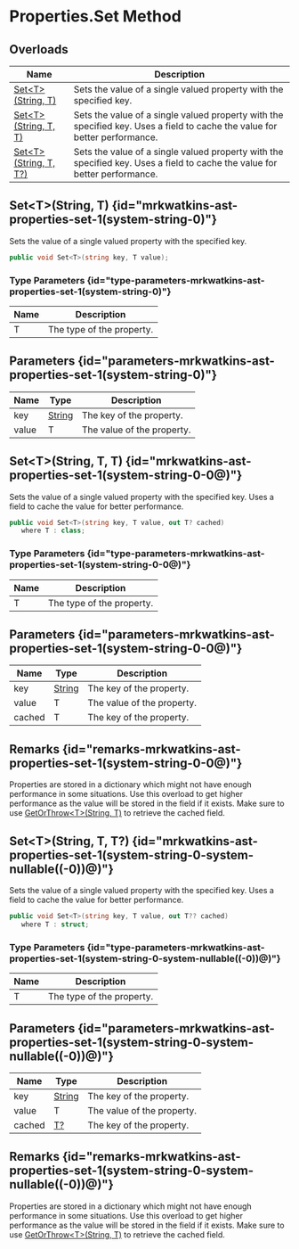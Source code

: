 # Properties.Set Method
## Overloads

| Name | Description |
| ---- | ----------- |
| [Set&lt;T&gt;(String, T)](MrKWatkins.Ast.Properties.Set.md#mrkwatkins-ast-properties-set-1(system-string-0)) | Sets the value of a single valued property with the specified key. |
| [Set&lt;T&gt;(String, T, T)](MrKWatkins.Ast.Properties.Set.md#mrkwatkins-ast-properties-set-1(system-string-0-0@)) | Sets the value of a single valued property with the specified key. Uses a field to cache the value for better performance. |
| [Set&lt;T&gt;(String, T, T?)](MrKWatkins.Ast.Properties.Set.md#mrkwatkins-ast-properties-set-1(system-string-0-system-nullable((-0))@)) | Sets the value of a single valued property with the specified key. Uses a field to cache the value for better performance. |

## Set&lt;T&gt;(String, T) {id="mrkwatkins-ast-properties-set-1(system-string-0)"}

Sets the value of a single valued property with the specified key.

```c#
public void Set<T>(string key, T value);
```

### Type Parameters {id="type-parameters-mrkwatkins-ast-properties-set-1(system-string-0)"}

| Name | Description |
| ---- | ----------- |
| T | The type of the property. |

## Parameters {id="parameters-mrkwatkins-ast-properties-set-1(system-string-0)"}

| Name | Type | Description |
| ---- | ---- | ----------- |
| key | [String](https://learn.microsoft.com/en-gb/dotnet/api/System.String) | The key of the property. |
| value | T | The value of the property. |

## Set&lt;T&gt;(String, T, T) {id="mrkwatkins-ast-properties-set-1(system-string-0-0@)"}

Sets the value of a single valued property with the specified key. Uses a field to cache the value for better performance.

```c#
public void Set<T>(string key, T value, out T? cached)
   where T : class;
```

### Type Parameters {id="type-parameters-mrkwatkins-ast-properties-set-1(system-string-0-0@)"}

| Name | Description |
| ---- | ----------- |
| T | The type of the property. |

## Parameters {id="parameters-mrkwatkins-ast-properties-set-1(system-string-0-0@)"}

| Name | Type | Description |
| ---- | ---- | ----------- |
| key | [String](https://learn.microsoft.com/en-gb/dotnet/api/System.String) | The key of the property. |
| value | T | The value of the property. |
| cached | T | The key of the property. |

## Remarks {id="remarks-mrkwatkins-ast-properties-set-1(system-string-0-0@)"}

Properties are stored in a dictionary which might not have enough performance in some situations. Use this overload to get higher performance as the value will be stored in the field if it exists. Make sure to use [GetOrThrow&lt;T&gt;(String, T)](MrKWatkins.Ast.Properties.GetOrThrow.md#mrkwatkins-ast-properties-getorthrow-1(system-string-0@)) to retrieve the cached field.
## Set&lt;T&gt;(String, T, T?) {id="mrkwatkins-ast-properties-set-1(system-string-0-system-nullable((-0))@)"}

Sets the value of a single valued property with the specified key. Uses a field to cache the value for better performance.

```c#
public void Set<T>(string key, T value, out T?? cached)
   where T : struct;
```

### Type Parameters {id="type-parameters-mrkwatkins-ast-properties-set-1(system-string-0-system-nullable((-0))@)"}

| Name | Description |
| ---- | ----------- |
| T | The type of the property. |

## Parameters {id="parameters-mrkwatkins-ast-properties-set-1(system-string-0-system-nullable((-0))@)"}

| Name | Type | Description |
| ---- | ---- | ----------- |
| key | [String](https://learn.microsoft.com/en-gb/dotnet/api/System.String) | The key of the property. |
| value | T | The value of the property. |
| cached | [T?](https://learn.microsoft.com/en-gb/dotnet/api/System.Nullable-1) | The key of the property. |

## Remarks {id="remarks-mrkwatkins-ast-properties-set-1(system-string-0-system-nullable((-0))@)"}

Properties are stored in a dictionary which might not have enough performance in some situations. Use this overload to get higher performance as the value will be stored in the field if it exists. Make sure to use [GetOrThrow&lt;T&gt;(String, T)](MrKWatkins.Ast.Properties.GetOrThrow.md#mrkwatkins-ast-properties-getorthrow-1(system-string-0@)) to retrieve the cached field.
